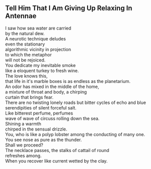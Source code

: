 Tell Him That I Am Giving Up Relaxing In Antennae
-------------------------------------------------
I saw how sea water are carried  
by the natural dew.  
A neurotic technique deludes  
even the stationary  
algorithmic vicinity in projection  
to which the metaphor  
will not be rejoiced.  
You dedicate my inevitable smoke  
like a eloquent turkey to fresh wine.  
The love knows this,  
that life in it's marble boxes is as endless as the planetarium.  
An odor has mixed in the middle of the home,  
a mixture of throat and body, a chirping  
curtain that brings fear.  
There are no twisting lonely roads but bitter cycles of echo and blue  
serendipities of silent forceful salt.  
Like bitterest perfume, perfumes  
wave of wave of circuss rolling down the sea.  
Shining a warmth  
chirped in the sensual drizzle.  
You, who is like a polyp lobster among the conducting of many one.  
You see nose as pure as the thunder.  
Shall we proceed?  
The necklace passes, the stalks of cattail of round  
refreshes among.  
When you recover like current wetted by the clay.  
